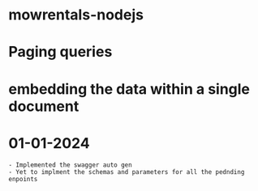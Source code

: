 <!-- @format -->

# mowrentals-nodejs

# Paging queries

# embedding the data within a single document

# 01-01-2024

    - Implemented the swagger auto gen
    - Yet to implment the schemas and parameters for all the pednding enpoints
